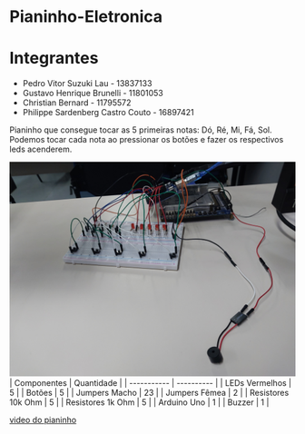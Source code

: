 # Pianinho-Eletronica

# Integrantes

- Pedro Vitor Suzuki Lau - 13837133 
- Gustavo Henrique Brunelli - 11801053
- Christian Bernard - 11795572
- Philippe Sardenberg Castro Couto - 16897421


Pianinho que consegue tocar as 5 primeiras notas: Dó, Ré, Mi, Fá, Sol. Podemos tocar cada nota ao pressionar os botões e fazer os respectivos leds acenderem.

![foto do pianinho](pianinho.jpg.jpg)
| Componentes | Quantidade |
| ----------- | ---------- |
| LEDs Vermelhos | 5 |
| Botões | 5 |
| Jumpers Macho | 23 |
| Jumpers Fêmea | 2 |
| Resistores 10k Ohm | 5 |
| Resistores 1k Ohm | 5 |
| Arduino Uno | 1 | 
| Buzzer | 1 |

[video do pianinho](https://drive.google.com/file/d/1jary2y_DS8xccijT0D4yYC6InhC3sIun/view?usp=sharing)
